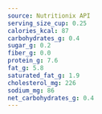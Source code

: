 ```yaml
---
source: Nutritionix API
serving_size_cup: 0.25
calories_kcal: 87
carbohydrates_g: 0.4
sugar_g: 0.2
fiber_g: 0.0
protein_g: 7.6
fat_g: 5.8
saturated_fat_g: 1.9
cholesterol_mg: 226
sodium_mg: 86
net_carbohydrates_g: 0.4
---
```


